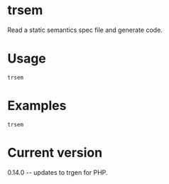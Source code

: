 # trsem

Read a static semantics spec file and generate code.

# Usage

    trsem

# Examples

    trsem

# Current version

0.14.0 -- updates to trgen for PHP.
